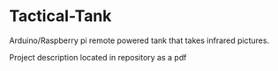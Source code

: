# Tactical-Tank
Arduino/Raspberry pi remote powered tank that takes infrared pictures.

Project description located in repository as a pdf
